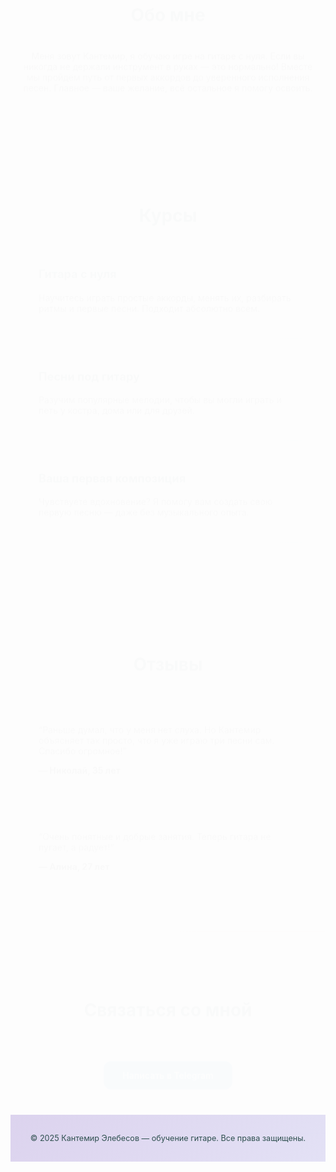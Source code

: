 <!DOCTYPE html>
<html lang="ru">
<head>
  <meta charset="UTF-8" />
  <meta name="viewport" content="width=device-width, initial-scale=1.0"/>
  <title>Кантемир Элебесов — Гитара для начинающих</title>
  <link href="https://fonts.googleapis.com/css2?family=Open+Sans:wght@400;600&family=Playfair+Display:wght@600&display=swap" rel="stylesheet">
  <style>
    :root {
      --dark-green: #2e4f4f;
      --white: #ffffff;
      --accent: #c3aed6;
    }

    body {
      margin: 0;
      font-family: 'Open Sans', sans-serif;
      color: var(--dark-green);
      line-height: 1.6;
    }

    h1, h2, h3 {
      font-family: 'Playfair Display', serif;
    }

    header {
      background: linear-gradient(135deg, #dcd3ee, #e3e1f5);
      padding: 60px 20px 30px;
      text-align: center;
      color: var(--dark-green);
      animation: fadeIn 1s ease-in-out;
    }

    header h1 {
      margin: 0;
      font-size: 2.6em;
    }

    header p {
      margin-top: 12px;
      font-size: 1.2em;
      font-weight: 500;
    }

    nav {
      margin-top: 30px;
    }

    nav ul {
      list-style: none;
      display: flex;
      justify-content: center;
      gap: 30px;
      padding: 0;
      margin: 0;
      flex-wrap: wrap;
    }

    nav a {
      text-decoration: none;
      color: var(--dark-green);
      font-weight: 600;
      transition: color 0.3s ease;
    }

    nav a:hover {
      color: var(--accent);
    }

    section {
      padding: 70px 20px;
      max-width: 980px;
      margin: auto;
      animation: fadeInUp 1s ease;
    }

    #about {
      background: linear-gradient(to right, #f9f7f3, #f1ece7);
    }

    #services {
      background: linear-gradient(to right, #e0f7f4, #d6f0eb);
    }

    #testimonials {
      background: linear-gradient(to right, #fdf0f0, #ffe8e8);
    }

    #contact {
      background: linear-gradient(to right, #f3f0ff, #e6e2ff);
    }

    h2 {
      text-align: center;
      color: var(--dark-green);
      margin-bottom: 40px;
      font-size: 2em;
    }

    .card-container {
      display: grid;
      grid-template-columns: repeat(auto-fit, minmax(260px, 1fr));
      gap: 25px;
    }

    .card {
      background: var(--white);
      padding: 25px;
      border-radius: 16px;
      box-shadow: 0 8px 18px rgba(0,0,0,0.06);
      transition: transform 0.2s ease;
    }

    .card:hover {
      transform: translateY(-4px);
    }

    .card h3 {
      margin-top: 0;
      color: var(--dark-green);
      font-size: 1.3em;
    }

    .telegram-button {
      display: inline-block;
      padding: 14px 30px;
      background-color: #0088cc;
      color: white;
      font-weight: 600;
      border-radius: 12px;
      text-decoration: none;
      font-size: 1em;
      margin-top: 25px;
      box-shadow: 0 6px 16px rgba(0, 0, 0, 0.1);
      transition: background 0.3s, transform 0.2s;
    }

    .telegram-button:hover {
      background-color: #0074b6;
      transform: translateY(-3px);
    }

    footer {
      background: linear-gradient(135deg, #dcd3ee, #e3e1f5);
      color: var(--dark-green);
      text-align: center;
      padding: 30px 20px;
      font-size: 0.9em;
    }

    @keyframes fadeInUp {
      from {
        opacity: 0;
        transform: translateY(30px);
      }
      to {
        opacity: 1;
        transform: translateY(0);
      }
    }

    @keyframes fadeIn {
      from {
        opacity: 0;
      }
      to {
        opacity: 1;
      }
    }

    /* Адаптивное меню */
    @media (max-width: 768px) {
      nav ul {
        flex-direction: column;
        gap: 15px;
      }

      header h1 {
        font-size: 2em;
      }
    }
  </style>
</head>
<body>

  <header>
    <h1>Кантемир Элебесов — гитара для начинающих</h1>
    <p>Научу играть с нуля. Без стресса. В своём темпе.</p>
    <nav>
      <ul>
        <li><a href="#about">Обо мне</a></li>
        <li><a href="#services">Курсы</a></li>
        <li><a href="#testimonials">Отзывы</a></li>
        <li><a href="#contact">Контакты</a></li>
      </ul>
    </nav>
  </header>

  <section id="about">
    <h2>Обо мне</h2>
    <p style="text-align: center; max-width: 700px; margin: auto;">
      Меня зовут Кантемир, я обучаю игре на гитаре с нуля. Если вы никогда не держали инструмент в руках — это нормально!
      Вместе мы пройдём путь от первых аккордов до уверенного исполнения песен. Главное — ваше желание, всё остальное я помогу освоить.
    </p>
  </section>

  <section id="services">
    <h2>Курсы</h2>
    <div class="card-container">
      <div class="card">
        <h3>Гитара с нуля</h3>
        <p>Научитесь играть простые аккорды, менять их, разбирать ритмы и первые песни. Подходит абсолютно всем.</p>
      </div>
      <div class="card">
        <h3>Песни под гитару</h3>
        <p>Разучим популярные мелодии, чтобы вы могли играть и петь у костра, дома или для друзей.</p>
      </div>
      <div class="card">
        <h3>Ваша первая композиция</h3>
        <p>Чувствуете вдохновение? Я помогу вам создать свою первую песню — даже без музыкального опыта.</p>
      </div>
    </div>
  </section>

  <section id="testimonials">
    <h2>Отзывы</h2>
    <div class="card-container">
      <div class="card">
        <p>“Раньше думал, что у меня нет слуха. Но Кантемир объясняет так просто, что я уже играю три песни сам. Спасибо огромное!”</p>
        <strong>— Николай, 35 лет</strong>
      </div>
      <div class="card">
        <p>“Очень понятные и добрые занятия. Теперь гитара не пугает, а радует!”</p>
        <strong>— Алина, 27 лет</strong>
      </div>
    </div>
  </section>

  <section id="contact">
    <h2>Связаться со мной</h2>
    <div style="text-align: center;">
      <a href="https://t.me/kantemir_music" target="_blank" class="telegram-button">Написать в Telegram</a>
    </div>
  </section>

  <footer>
    &copy; 2025 Кантемир Элебесов — обучение гитаре. Все права защищены.
  </footer>

</body>
</html>
